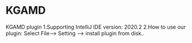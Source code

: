 # KGAMD
KGAMD plugin
1.Supporting IntelliJ IDE version: 2020.2
2.How to use our plugin: Select File--> Setting --> install plugin from disk..
